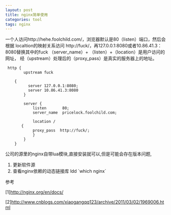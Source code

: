 ```yaml
---
layout: post
title: nginx简单使用
categories: tool
tags: nginx
---
```


一个人访问http://hehe.foolchild.com/，浏览器默认是80（listen）端口，然后会根据
localtion的映射关系访问 http://fuck/，再127.0.0.1:8080或者10.86.41.3：8080替换其中的fuck
（server_name）+ （listen）+（location）是用户访问的网址，
经（upstream）处理后的（proxy_pass）是真实的服务器上的地址。

     http {
            upstream fuck
    
        { 
              server 127.0.0.1:8080; 
              server 10.86.41.3:8080 
            }
        
            server {
                listen       80;
                server_name  pricelock.foolchild.com;
        
                location /
           {                 
                proxy_pass  http://fuck/;             
                }
            }  
        }

公司的源里的nginx自带lua模块,直接安装就可以,但是可能会存在版本问题,

1.  更新软件源
2.  查看nginx依赖的动态链接库 ldd \`which nginx\`

参考

[1]<http://nginx.org/en/docs/>

[2]<http://www.cnblogs.com/xiaogangqq123/archive/2011/03/02/1969006.html>